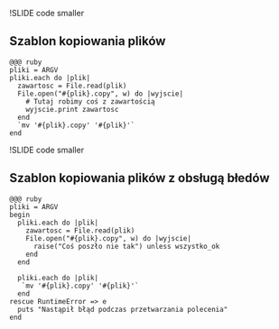 !SLIDE code smaller
## Szablon kopiowania plików ##

    @@@ ruby
    pliki = ARGV
    pliki.each do |plik|
      zawartosc = File.read(plik)
      File.open("#{plik}.copy", w) do |wyjscie|
        # Tutaj robimy coś z zawartością
        wyjscie.print zawartosc
      end
      `mv '#{plik}.copy' '#{plik}'`
    end
    
!SLIDE code smaller
## Szablon kopiowania plików z obsługą błedów ##

    @@@ ruby
    pliki = ARGV
    begin
      pliki.each do |plik|
        zawartosc = File.read(plik)
        File.open("#{plik}.copy", w) do |wyjscie|
          raise("Coś poszło nie tak") unless wszystko_ok
        end
      end

      pliki.each do |plik|
       `mv '#{plik}.copy' '#{plik}'`
      end
    rescue RuntimeError => e
      puts "Nastąpił błąd podczas przetwarzania polecenia"
    end
